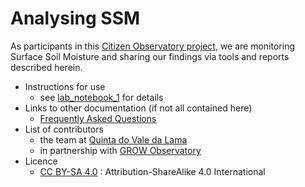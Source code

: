 # Analysing SSM
As participants in this [Citizen Observatory project](https://growobservatory.org), we are monitoring Surface Soil Moisture and sharing our findings via tools and reports described herein.

- Instructions for use
  - see [lab_notebook_1](https://github.com/ludwa6/Analysing-SSM/blob/master/lab_notebook_1.ipynb) for details
- Links to other documentation (if not all contained here)
  - [Frequently Asked Questions](/docs/faq.md)
- List of contributors
  - the team at [Quinta do Vale da Lama](http://www.valedalama.net)
  - in partnership with [GROW Observatory](https://growobservatory.org)
- Licence
  - [CC BY-SA 4.0](https://creativecommons.org/licenses/by-sa/4.0/) : Attribution-ShareAlike 4.0 International
